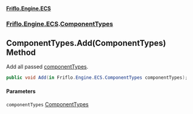 #### [Friflo.Engine.ECS](index.md#'index')
### [Friflo.Engine.ECS](Friflo.Engine.ECS.md#'Friflo.Engine.ECS').[ComponentTypes](ComponentTypes.md#'Friflo.Engine.ECS.ComponentTypes')

## ComponentTypes.Add(ComponentTypes) Method

Add all passed [componentTypes](ComponentTypes.Add(ComponentTypes).md#Friflo.Engine.ECS.ComponentTypes.Add(Friflo.Engine.ECS.ComponentTypes).componentTypes#'Friflo.Engine.ECS.ComponentTypes.Add(Friflo.Engine.ECS.ComponentTypes).componentTypes').

```csharp
public void Add(in Friflo.Engine.ECS.ComponentTypes componentTypes);
```
#### Parameters

<a name='Friflo.Engine.ECS.ComponentTypes.Add(Friflo.Engine.ECS.ComponentTypes).componentTypes'></a>

`componentTypes` [ComponentTypes](ComponentTypes.md#'Friflo.Engine.ECS.ComponentTypes')